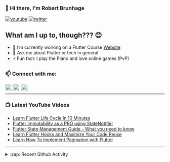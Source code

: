 ### 👋 Hi there, I'm Robert Brunhage

[![youtube](https://img.shields.io/static/v1?label=@RobertBrunhage&message=Subscribe&logo=YouTube&color=FF0000&style=for-the-badge)](http://bit.ly/2SUyRhx)
[![twitter](https://img.shields.io/twitter/follow/robertbrunhage?color=%231DA1F2&logo=twitter&style=for-the-badge)](https://twitter.com/intent/follow?original_referer=https%3A%2F%2Fgithub.com%2Frobertbrunhage&screen_name=robertbrunhage)

## What am I up to, though??? 😊
- 🔭 I’m currently working on a Flutter Course [Website](https://robertbrunhage.com)
- 💬 Ask me about Flutter or tech in general
- ⚡ Fun fact: I play the Piano and love online games (PvP)

### 📫 Connect with me:

[<img align="left" alt="RobertBrunhage | YouTube" width="22px" src="https://cdn.jsdelivr.net/npm/simple-icons@v3/icons/youtube.svg" />][youtube]
[<img align="left" alt="RobertBrunhage | Twitter" width="22px" src="https://cdn.jsdelivr.net/npm/simple-icons@v3/icons/twitter.svg" />][twitter]
[<img align="left" alt="RobertBrunhageDev | Instagram" width="22px" src="https://cdn.jsdelivr.net/npm/simple-icons@v3/icons/instagram.svg" />][instagram]

<br />

---

### 📺 Latest YouTube Videos
<!-- YOUTUBE:START -->
- [Learn Flutter Life Cycle In 10 Minutes](https://www.youtube.com/watch?v=CjloInz3-I0)
- [Flutter Immutability as a PRO using StateNotifier](https://www.youtube.com/watch?v=nUF0IrEjWj0)
- [Flutter State Management Guide - What you need to know](https://www.youtube.com/watch?v=NMwWvzGcX24)
- [Learn Flutter Hooks and Maximize Your Code Reuse](https://www.youtube.com/watch?v=A1DUBgIsCv8)
- [Learn How To Implement Pagination with Flutter](https://www.youtube.com/watch?v=a5QU6cwMHpw)
<!-- YOUTUBE:END -->

---

<details>
  <summary>:zap: Recent Github Activity</summary>
  
<!--START_SECTION:activity-->
1. 🗣 Commented on [#44201](https://github.com/dart-lang/sdk/issues/44201) in [dart-lang/sdk](https://github.com/dart-lang/sdk)
2. ❗️ Closed issue [#6](https://github.com/robertodoering/twitter_api/issues/6) in [robertodoering/twitter_api](https://github.com/robertodoering/twitter_api)
3. 🗣 Commented on [#6](https://github.com/robertodoering/twitter_api/issues/6) in [robertodoering/twitter_api](https://github.com/robertodoering/twitter_api)
4. ❗️ Opened issue [#6](https://github.com/robertodoering/twitter_api/issues/6) in [robertodoering/twitter_api](https://github.com/robertodoering/twitter_api)
5. 🎉 Merged PR [#1](https://github.com/RobertBrunhage/movie_app/pull/1) in [RobertBrunhage/movie_app](https://github.com/RobertBrunhage/movie_app)
<!--END_SECTION:activity-->

</details>

[twitter]: https://twitter.com/robertbrunhage
[youtube]: https://youtube.com/c/robertbrunhage
[instagram]: https://instagram.com/robertbrunhagedev
